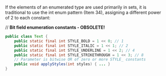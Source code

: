 If the elements of an enumerated type are used primarily in sets, it is traditional to use the int enum pattern \(Item 34\), assigning a different power of 2 to each constant:

// **Bit field enumeration constants - OBSOLETE!**

```java
public class Text {
    public static final int STYLE_BOLD = 1 << 0; // 1
    public static final int STYLE_ITALIC = 1 << 1; // 2
    public static final int STYLE_UNDERLINE = 1 << 2; // 4 
    public static final int STYLE_STRIKETHROUGH = 1 << 3; // 8
    // Parameter is bitwise OR of zero or more STYLE_ constants
    public void applyStyles(int styles) { ... } 
}
```



